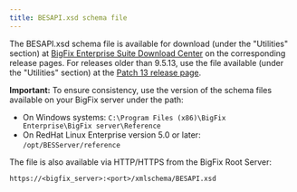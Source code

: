 ```yaml
---
title: BESAPI.xsd schema file
---
```


The BESAPI.xsd schema file is available for download (under the "Utilities" section) at [BigFix Enterprise Suite Download Center](http://support.bigfix.com/bes/release/) on the corresponding release pages. 
For releases older than 9.5.13, use the file available (under the "Utilities" section) at the [Patch 13 release page](http://support.bigfix.com/bes/release/9.5/patch13).

**Important:** To ensure consistency, use the version of the schema files available on your BigFix server under the path:
- On Windows systems: `C:\Program Files (x86)\BigFix Enterprise\BigFix server\Reference`
- On RedHat Linux Enterprise version 5.0 or later: `/opt/BESServer/reference`

The file is also available via HTTP/HTTPS from the BigFix Root Server:

```
https://<bigfix_server>:<port>/xmlschema/BESAPI.xsd
```
